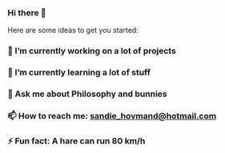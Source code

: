 ### Hi there 👋

Here are some ideas to get you started:

### 🔭 I’m currently working on a lot of projects
### 🌱 I’m currently learning a lot of stuff
### 💬 Ask me about Philosophy and bunnies
### 📫 How to reach me: sandie_hovmand@hotmail.com
### ⚡ Fun fact: A hare can run 80 km/h


